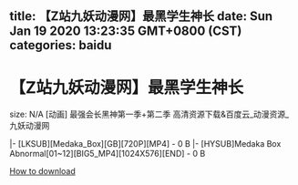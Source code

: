 
title: 【Z站九妖动漫网】最黑学生神长
date: Sun Jan 19 2020 13:23:35 GMT+0800 (CST)    
categories: baidu
---

# 【Z站九妖动漫网】最黑学生神长
size: N/A
 [动画] 最强会长黑神第一季+第二季 高清资源下载&百度云_动漫资源_九妖动漫网
 
|- [LKSUB][Medaka_Box][GB][720P][MP4] - 0 B
|- [HYSUB]Medaka Box Abnormal[01~12][BIG5_MP4][1024X576][END] - 0 B

[How to download](https://bpcam.bemobtrk.com/go/2ceec3aa-1ca2-46d6-b9ff-aaa5c184517c?jno=386)